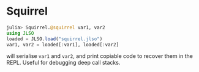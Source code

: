 # Squirrel

```julia
julia> Squirrel.@squirrel var1, var2
using JLSO
loaded = JLSO.load("squirrel.jlso")
var1, var2 = loaded[:var1], loaded[:var2]
```

will serialise `var1` and `var2`, and print copiable code to recover them in the REPL.
Useful for debugging deep call stacks.
